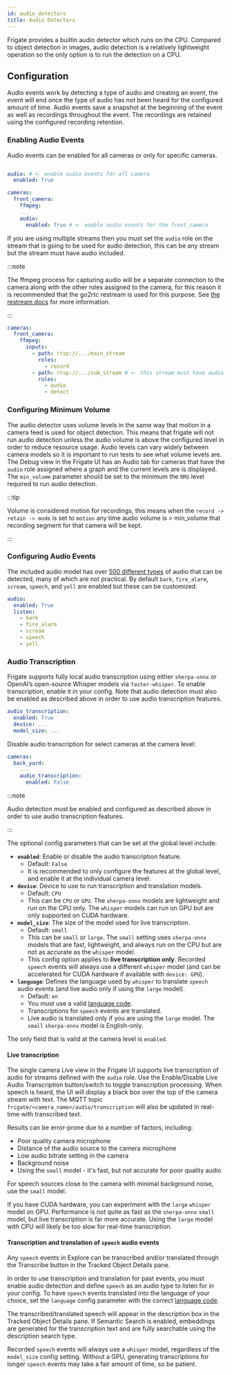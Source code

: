 ```yaml
---
id: audio_detectors
title: Audio Detectors
---
```


Frigate provides a builtin audio detector which runs on the CPU. Compared to object detection in images, audio detection is a relatively lightweight operation so the only option is to run the detection on a CPU.

## Configuration

Audio events work by detecting a type of audio and creating an event, the event will end once the type of audio has not been heard for the configured amount of time. Audio events save a snapshot at the beginning of the event as well as recordings throughout the event. The recordings are retained using the configured recording retention.

### Enabling Audio Events

Audio events can be enabled for all cameras or only for specific cameras.

```yaml

audio: # <- enable audio events for all camera
  enabled: True

cameras:
  front_camera:
    ffmpeg:
    ...
    audio:
      enabled: True # <- enable audio events for the front_camera
```

If you are using multiple streams then you must set the `audio` role on the stream that is going to be used for audio detection, this can be any stream but the stream must have audio included.

:::note

The ffmpeg process for capturing audio will be a separate connection to the camera along with the other roles assigned to the camera, for this reason it is recommended that the go2rtc restream is used for this purpose. See [the restream docs](/configuration/restream.md) for more information.

:::

```yaml
cameras:
  front_camera:
    ffmpeg:
      inputs:
        - path: rtsp://.../main_stream
          roles:
            - record
        - path: rtsp://.../sub_stream # <- this stream must have audio enabled
          roles:
            - audio
            - detect
```

### Configuring Minimum Volume

The audio detector uses volume levels in the same way that motion in a camera feed is used for object detection. This means that frigate will not run audio detection unless the audio volume is above the configured level in order to reduce resource usage. Audio levels can vary widely between camera models so it is important to run tests to see what volume levels are. The Debug view in the Frigate UI has an Audio tab for cameras that have the `audio` role assigned where a graph and the current levels are is displayed. The `min_volume` parameter should be set to the minimum the `RMS` level required to run audio detection.

:::tip

Volume is considered motion for recordings, this means when the `record -> retain -> mode` is set to `motion` any time audio volume is > min_volume that recording segment for that camera will be kept.

:::

### Configuring Audio Events

The included audio model has over [500 different types](https://github.com/blakeblackshear/frigate/blob/dev/audio-labelmap.txt) of audio that can be detected, many of which are not practical. By default `bark`, `fire_alarm`, `scream`, `speech`, and `yell` are enabled but these can be customized.

```yaml
audio:
  enabled: True
  listen:
    - bark
    - fire_alarm
    - scream
    - speech
    - yell
```

### Audio Transcription

Frigate supports fully local audio transcription using either `sherpa-onnx` or OpenAI’s open-source Whisper models via `faster-whisper`. To enable transcription, enable it in your config. Note that audio detection must also be enabled as described above in order to use audio transcription features.

```yaml
audio_transcription:
  enabled: True
  device: ...
  model_size: ...
```

Disable audio transcription for select cameras at the camera level:

```yaml
cameras:
  back_yard:
    ...
    audio_transcription:
      enabled: False
```

:::note

Audio detection must be enabled and configured as described above in order to use audio transcription features.

:::

The optional config parameters that can be set at the global level include:

- **`enabled`**: Enable or disable the audio transcription feature.
  - Default: `False`
  - It is recommended to only configure the features at the global level, and enable it at the individual camera level.
- **`device`**: Device to use to run transcription and translation models.
  - Default: `CPU`
  - This can be `CPU` or `GPU`. The `sherpa-onnx` models are lightweight and run on the CPU only. The `whisper` models can run on GPU but are only supported on CUDA hardware.
- **`model_size`**: The size of the model used for live transcription.
  - Default: `small`
  - This can be `small` or `large`. The `small` setting uses `sherpa-onnx` models that are fast, lightweight, and always run on the CPU but are not as accurate as the `whisper` model.
  - This config option applies to **live transcription only**. Recorded `speech` events will always use a different `whisper` model (and can be accelerated for CUDA hardware if available with `device: GPU`).
- **`language`**: Defines the language used by `whisper` to translate `speech` audio events (and live audio only if using the `large` model).
  - Default: `en`
  - You must use a valid [language code](https://github.com/openai/whisper/blob/main/whisper/tokenizer.py#L10).
  - Transcriptions for `speech` events are translated.
  - Live audio is translated only if you are using the `large` model. The `small` `sherpa-onnx` model is English-only.

The only field that is valid at the camera level is `enabled`.

#### Live transcription

The single camera Live view in the Frigate UI supports live transcription of audio for streams defined with the `audio` role. Use the Enable/Disable Live Audio Transcription button/switch to toggle transcription processing. When speech is heard, the UI will display a black box over the top of the camera stream with text. The MQTT topic `frigate/<camera_name>/audio/transcription` will also be updated in real-time with transcribed text.

Results can be error-prone due to a number of factors, including:

- Poor quality camera microphone
- Distance of the audio source to the camera microphone
- Low audio bitrate setting in the camera
- Background noise
- Using the `small` model - it's fast, but not accurate for poor quality audio

For speech sources close to the camera with minimal background noise, use the `small` model.

If you have CUDA hardware, you can experiment with the `large` `whisper` model on GPU. Performance is not quite as fast as the `sherpa-onnx` `small` model, but live transcription is far more accurate. Using the `large` model with CPU will likely be too slow for real-time transcription.

#### Transcription and translation of `speech` audio events

Any `speech` events in Explore can be transcribed and/or translated through the Transcribe button in the Tracked Object Details pane.

In order to use transcription and translation for past events, you must enable audio detection and define `speech` as an audio type to listen for in your config. To have `speech` events translated into the language of your choice, set the `language` config parameter with the correct [language code](https://github.com/openai/whisper/blob/main/whisper/tokenizer.py#L10).

The transcribed/translated speech will appear in the description box in the Tracked Object Details pane. If Semantic Search is enabled, embeddings are generated for the transcription text and are fully searchable using the description search type.

Recorded `speech` events will always use a `whisper` model, regardless of the `model_size` config setting. Without a GPU, generating transcriptions for longer `speech` events may take a fair amount of time, so be patient.
